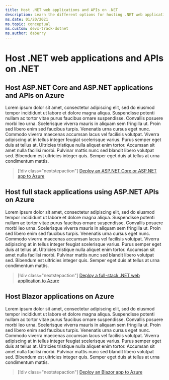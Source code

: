 ```yaml
---
title: Host .NET web applications and APIs on .NET
description: Learn the different options for hosting .NET web applications and APIs on Azure and when you should use each option
ms.date: 01/20/2021
ms.topic: conceptual
ms.custom: devx-track-dotnet
ms.author: daberry
---
```


# Host .NET web applications and APIs on .NET

## Host ASP.NET Core and ASP.NET applications and APIs on Azure

Lorem ipsum dolor sit amet, consectetur adipiscing elit, sed do eiusmod tempor incididunt ut labore et dolore magna aliqua. Suspendisse potenti nullam ac tortor vitae purus faucibus ornare suspendisse. Convallis posuere morbi leo urna. Scelerisque viverra mauris in aliquam sem fringilla ut. Proin sed libero enim sed faucibus turpis. Venenatis urna cursus eget nunc. Commodo viverra maecenas accumsan lacus vel facilisis volutpat. Viverra adipiscing at in tellus integer feugiat scelerisque varius. Purus semper eget duis at tellus at. Ultricies tristique nulla aliquet enim tortor. Accumsan sit amet nulla facilisi morbi. Pulvinar mattis nunc sed blandit libero volutpat sed. Bibendum est ultricies integer quis. Semper eget duis at tellus at urna condimentum mattis.

> [!div class="nextstepaction"]
> [Deploy an ASP.NET Core or ASP.NET app to Azure](./asp-net-app/asp-net-solution-overview.md)

## Host full stack applications using ASP.NET APIs on Azure

Lorem ipsum dolor sit amet, consectetur adipiscing elit, sed do eiusmod tempor incididunt ut labore et dolore magna aliqua. Suspendisse potenti nullam ac tortor vitae purus faucibus ornare suspendisse. Convallis posuere morbi leo urna. Scelerisque viverra mauris in aliquam sem fringilla ut. Proin sed libero enim sed faucibus turpis. Venenatis urna cursus eget nunc. Commodo viverra maecenas accumsan lacus vel facilisis volutpat. Viverra adipiscing at in tellus integer feugiat scelerisque varius. Purus semper eget duis at tellus at. Ultricies tristique nulla aliquet enim tortor. Accumsan sit amet nulla facilisi morbi. Pulvinar mattis nunc sed blandit libero volutpat sed. Bibendum est ultricies integer quis. Semper eget duis at tellus at urna condimentum mattis.

> [!div class="nextstepaction"]
> [Deploy a full-stack .NET web application to Azure](./fullstack-dotnet-app/fullstack-dotnet-solution-overview.md)

## Host Blazor applications on Azure

Lorem ipsum dolor sit amet, consectetur adipiscing elit, sed do eiusmod tempor incididunt ut labore et dolore magna aliqua. Suspendisse potenti nullam ac tortor vitae purus faucibus ornare suspendisse. Convallis posuere morbi leo urna. Scelerisque viverra mauris in aliquam sem fringilla ut. Proin sed libero enim sed faucibus turpis. Venenatis urna cursus eget nunc. Commodo viverra maecenas accumsan lacus vel facilisis volutpat. Viverra adipiscing at in tellus integer feugiat scelerisque varius. Purus semper eget duis at tellus at. Ultricies tristique nulla aliquet enim tortor. Accumsan sit amet nulla facilisi morbi. Pulvinar mattis nunc sed blandit libero volutpat sed. Bibendum est ultricies integer quis. Semper eget duis at tellus at urna condimentum mattis.

> [!div class="nextstepaction"]
> [Deploy an Blazor app to Azure](./asp-net-app/asp-net-solution-overview.md)